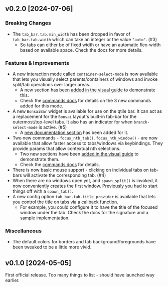 ## v0.2.0 [2024-07-06]
                                   

### Breaking Changes

- The `tab_bar.tab.min_width` has been dropped in favor of `tab_bar.tab.width` which can
  take an integer or the value `"auto"`. (#3)
  - So tabs can either be of fixed width or have an automatic flex-width based
    on available space. Check the docs for more details. 

### Features & Improvements

- A new interaction mode called `container-select-mode` is now available that lets you
  visually select parents/containers of windows and invoke split/tab operations over
  larger areas.
    - A new section has been [added in the visual guide](https://aravinda0.github.io/qtile-bonsai/static/visual_guide/#Container%20Select%20Mode) to demonstrate this.
    - Check the [commands docs](https://github.com/aravinda0/qtile-bonsai?tab=readme-ov-file#layout-commands) for details on the 3 new commands added for this mode.
- A new `BonsaiBar` widget is available for use on the qtile bar. It can act as a replacement for the `Bonsai` layout's built-in tab-bar for the outermost/top-level tabs. It also has an indicator for when `branch-select-mode` is active. (#5)
    - A [new documentation section](https://github.com/aravinda0/qtile-bonsai?tab=readme-ov-file#bonsaibar-widget) has been added for it. 
- Two new commands - `focus_nth_tab()`, `focus_nth_window()` - are now available that
  allow faster access to tabs/windows via keybindings. They provide params that allow
  contextual nth selections.
    - Two new sections have been [added in the visual guide](https://aravinda0.github.io/qtile-bonsai/static/visual_guide/#Focus%20nth%20Tab) to demonstrate them.
    - Check the [commands docs](https://github.com/aravinda0/qtile-bonsai?tab=readme-ov-file#layout-commands) for details.
- There is now basic mouse support - clicking on individual tabs on tab-bars will activate
  the corresponding tab. (#4)
- When there are no windows open yet, and `spawn_split()` is invoked, it now conveniently
  creates the first window. Previously you had to start things off with a `spawn_tab()`. 
- A new config option `tab_bar.tab.title_provider` is available that lets you control the
  title on tabs via a callback function. 
  - For example, you could configure it to have the title of the focused window
    under the tab. Check the docs for the signature and a sample implementation.

### Miscellaneous

- The default colors for borders and tab background/foregrounds have been tweaked to be a
  little more vivid.


## v0.1.0 [2024-05-05]
                                   
First official release. Too many things to list - should have launched way
earlier.
